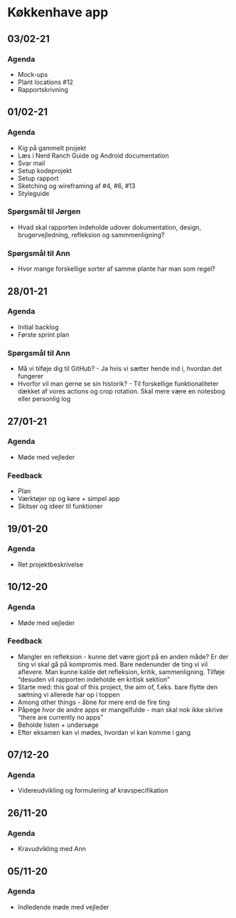 # Køkkenhave app

## 03/02-21

### Agenda

* Mock-ups
* Plant locations #12
* Rapportskrivning

## 01/02-21

### Agenda

* Kig på gammelt projekt
* Læs i Nerd Ranch Guide og Android documentation
* Svar mail
* Setup kodeprojekt
* Setup rapport
* Sketching og wireframing af #4, #6, #13
* Styleguide

### Spørgsmål til Jørgen

* Hvad skal rapporten indeholde udover dokumentation, design, brugervejledning, refleksion og sammmenligning?

### Spørgsmål til Ann

* Hvor mange forskellige sorter af samme plante har man som regel?

## 28/01-21

### Agenda

* Initial backlog
* Første sprint plan

### Spørgsmål til Ann

* Må vi tilføje dig til GitHub? - Ja hvis vi sætter hende ind i, hvordan det fungerer
* Hvorfor vil man gerne se sin historik? - Til forskellige funktionaliteter dækket af vores actions og crop rotation. Skal mere være en notesbog eller personlig log

## 27/01-21

### Agenda

* Møde med vejleder

### Feedback

* Plan
* Værktøjer op og køre + simpel app
* Skitser og ideer til funktioner

## 19/01-20

### Agenda

* Ret projektbeskrivelse


## 10/12-20

### Agenda

* Møde med vejleder

### Feedback

* Mangler en refleksion - kunne det være gjort på en anden måde? Er der ting vi skal gå på kompromis med. Bare nedenunder de ting vi vil aflevere. Man kunne kalde det refleksion, kritik, sammenligning. Tilføje “desuden vil rapporten indeholde en kritisk sektion”
* Starte med: this goal of this project, the aim of, f.eks. bare flytte den sætning vi allerede har op i toppen
* Among other things - åbne for mere end de fire ting
* Påpege hvor de andre apps er mangelfulde - man skal nok ikke skrive “there are currently no apps”
* Beholde listen + undersøge
* Efter eksamen kan vi mødes, hvordan vi kan komme i gang

## 07/12-20

### Agenda

* Videreudvikling og formulering af kravspecifikation

## 26/11-20

### Agenda

* Kravudvikling med Ann

## 05/11-20

### Agenda

* Indledende møde med vejleder
